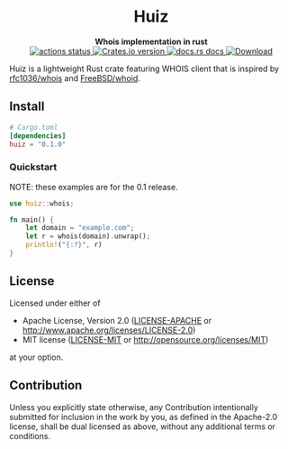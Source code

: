 <h1 align="center">Huiz</h1>
<div align="center">
 <strong>
   Whois implementation in rust
 </strong>
</div>

<div align="center">
  <!-- Github Actions -->
  <a href="https://github.com/namecare/huiz/actions/workflows/rust.yml?query=branch%3Amaster">
    <img src="https://img.shields.io/github/actions/workflow/status/namecare/huiz/rust.yml?branch=master&style=flat-square"
      alt="actions status" />
  </a>
  <!-- Version -->
  <a href="https://crates.io/crates/huiz">
    <img src="https://img.shields.io/crates/v/huiz.svg?style=flat-square"
    alt="Crates.io version" />
  </a>
  <!-- Docs -->
  <a href="https://docs.rs/huiz">
    <img src="https://img.shields.io/badge/docs-latest-blue.svg?style=flat-square"
      alt="docs.rs docs" />
  </a>
  <!-- Downloads -->
  <a href="https://crates.io/crates/huiz">
    <img src="https://img.shields.io/crates/d/huiz.svg?style=flat-square"
      alt="Download" />
  </a>
</div>

Huiz is a lightweight Rust crate featuring WHOIS client that is inspired by [rfc1036/whois](https://github.com/rfc1036/whois) and [FreeBSD/whoid](https://github.com/apple-oss-distributions/adv_cmds/blob/320b8e327652c75d74e60adb9d085f4a81ac3d9d/whois/whois.c#L477).

## Install
```toml
# Cargo.toml
[dependencies]
huiz = "0.1.0"
```

### Quickstart

NOTE: these examples are for the 0.1 release.

```rust
use huiz::whois;

fn main() {
    let domain = "example.com";
    let r = whois(domain).unwrap();
    println!("{:?}", r)
}
```

## License

Licensed under either of

-   Apache License, Version 2.0
    ([LICENSE-APACHE](LICENSE-APACHE) or http://www.apache.org/licenses/LICENSE-2.0)
-   MIT license
    ([LICENSE-MIT](LICENSE-MIT) or http://opensource.org/licenses/MIT)

at your option.

## Contribution

Unless you explicitly state otherwise, any Contribution intentionally submitted
for inclusion in the work by you, as defined in the Apache-2.0 license, shall be
dual licensed as above, without any additional terms or conditions.